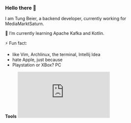### Hello there 👋
I am Tung Beier, a backend developer, currently working for MediaMarktSaturn.

🌱 I’m currently learning Apache Kafka and Kotlin.

⚡ Fun fact:
  * like Vim, Archlinux, the terminal, Intellij Idea
  * hate Apple, just because
  * Playstation or XBox? PC

**Tools**
![Vim](https://cdn.jsdelivr.net/gh/konpa/devicon@master/devicon.min.css "Vim")
  
<!--
**beiertu-mms/beiertu-mms** is a ✨ _special_ ✨ repository because its `README.md` (this file) appears on your GitHub profile.

Here are some ideas to get you started:

- 🔭 I’m currently working on ...
- 👯 I’m looking to collaborate on ...
- 🤔 I’m looking for help with ...
- 💬 Ask me about ...
- 📫 How to reach me: ...
- 😄 Pronouns: ...

-->
